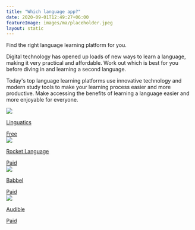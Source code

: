 ```yaml
---
title: "Which language app?"
date: 2020-09-01T12:49:27+06:00
featureImage: images/ma/placeholder.jpeg
layout: static
---
```


Find the right language learning platform for you.

Digital technology has opened up loads of new ways to learn a language, making it very practical and affordable. Work out which is best for you before diving in and learning a second language.

Today's top language learning platforms use innovative technology and modern study tools to make your learning process easier and more productive. Make accessing the benefits of learning a language easier and more enjoyable for everyone.

<a class="ma-link" href="https://linguatics.com/best-language-learning-apps/?utm_content=cmp-true"><div class="ma-card"><div class="ma-icon"><img src ="/images/icon-check.png"/></div><div class="ma-name"><p>Linguatics</p></div><div class="ma-paid-text"><span>Free</span></div></div></a><a class="ma-link" href="https://www.rocketlanguages.com/"><div class="ma-card"><div class="ma-icon"><img src ="/images/icon-pound.png"/></div><div class="ma-name"><p>Rocket Language</p></div><div class="ma-paid-text"><span>Paid</span></div></div></a><a class="ma-link" href="https://www.babbel.com/en/magazine/which-language-should-you-learn-quiz"><div class="ma-card"><div class="ma-icon"><img src ="/images/icon-pound.png"/></div><div class="ma-name"><p>Babbel</p></div><div class="ma-paid-text"><span>Paid</span></div></div></a><a class="ma-link" href="https://www.awin1.com/cread.php?awinmid=8095&awinaffid=1198638&ued=https%3A%2F%2Fwww.audible.co.uk%2F"><div class="ma-card"><div class="ma-icon"><img src ="/images/icon-pound.png"/></div><div class="ma-name"><p>Audible</p></div><div class="ma-paid-text"><span>Paid</span></div></div></a>  

<br/><br/>






